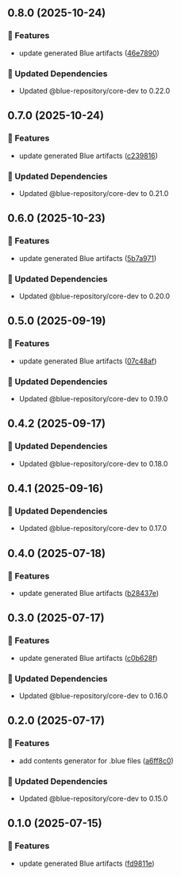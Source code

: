 ## 0.8.0 (2025-10-24)

### 🚀 Features

- update generated Blue artifacts ([46e7890](https://github.com/bluecontract/blue-repository-js/commit/46e7890))

### 🧱 Updated Dependencies

- Updated @blue-repository/core-dev to 0.22.0

## 0.7.0 (2025-10-24)

### 🚀 Features

- update generated Blue artifacts ([c239816](https://github.com/bluecontract/blue-repository-js/commit/c239816))

### 🧱 Updated Dependencies

- Updated @blue-repository/core-dev to 0.21.0

## 0.6.0 (2025-10-23)

### 🚀 Features

- update generated Blue artifacts ([5b7a971](https://github.com/bluecontract/blue-repository-js/commit/5b7a971))

### 🧱 Updated Dependencies

- Updated @blue-repository/core-dev to 0.20.0

## 0.5.0 (2025-09-19)

### 🚀 Features

- update generated Blue artifacts ([07c48af](https://github.com/bluecontract/blue-repository-js/commit/07c48af))

### 🧱 Updated Dependencies

- Updated @blue-repository/core-dev to 0.19.0

## 0.4.2 (2025-09-17)

### 🧱 Updated Dependencies

- Updated @blue-repository/core-dev to 0.18.0

## 0.4.1 (2025-09-16)

### 🧱 Updated Dependencies

- Updated @blue-repository/core-dev to 0.17.0

## 0.4.0 (2025-07-18)

### 🚀 Features

- update generated Blue artifacts ([b28437e](https://github.com/bluecontract/blue-repository-js/commit/b28437e))

## 0.3.0 (2025-07-17)

### 🚀 Features

- update generated Blue artifacts ([c0b628f](https://github.com/bluecontract/blue-repository-js/commit/c0b628f))

### 🧱 Updated Dependencies

- Updated @blue-repository/core-dev to 0.16.0

## 0.2.0 (2025-07-17)

### 🚀 Features

- add contents generator for .blue files ([a6ff8c0](https://github.com/bluecontract/blue-repository-js/commit/a6ff8c0))

### 🧱 Updated Dependencies

- Updated @blue-repository/core-dev to 0.15.0

## 0.1.0 (2025-07-15)

### 🚀 Features

- update generated Blue artifacts ([fd9811e](https://github.com/bluecontract/blue-repository-js/commit/fd9811e))